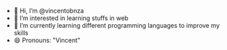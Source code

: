 - 👋 Hi, I’m @vincentobnza
- 👀 I’m interested in learning stuffs in web
- 🌱 I’m currently learning different programming languages to improve my skills
- 😄 Pronouns: "Vincent"

<!---
vincentobnza/vincentobnza is a ✨ special ✨ repository because its `README.md` (this file) appears on your GitHub profile.
You can click the Preview link to take a look at your changes.
--->

